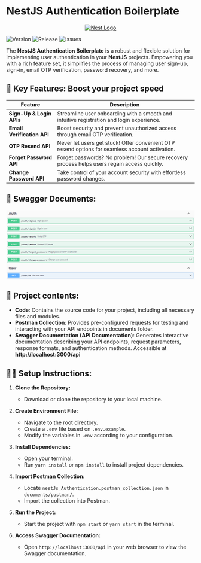 
# NestJS Authentication Boilerplate

<p align="center">
  <a href="http://nestjs.com/" target="blank"><img src="https://nestjs.com/img/logo-small.svg" width="200" alt="Nest Logo" /></a>
</p>


![Version](https://img.shields.io/github/v/tag/Md-Tarikul-Islam-Juel/nestJS_Authentication?label=version&color=blue)
![Release](https://img.shields.io/github/v/release/Md-Tarikul-Islam-Juel/nestJS_Authentication?label=release&color=blue)
![Issues](https://img.shields.io/github/issues/Md-Tarikul-Islam-Juel/nestJS_Authentication?color=red)




The **NestJS Authentication Boilerplate** is a robust and flexible solution for implementing user authentication in your **NestJS** projects. Empowering you with a rich feature set, it simplifies the process of managing user sign-up, sign-in, email OTP verification, password recovery, and more.



## 🚀 Key Features: Boost your project speed 

| Feature                     | Description                                                                                      |
|-----------------------------|--------------------------------------------------------------------------------------------------|
| **Sign-Up & Login APIs**    | Streamline user onboarding with a smooth and intuitive registration and login experience.        |
| **Email Verification API**  | Boost security and prevent unauthorized access through email OTP verification.                   |
| **OTP Resend API**          | Never let users get stuck! Offer convenient OTP resend options for seamless account activation.  |
| **Forget Password API**     | Forget passwords? No problem! Our secure recovery process helps users regain access quickly.     |
| **Change Password API**     | Take control of your account security with effortless password changes.                          |



## 📖 Swagger Documents:

<img src="https://github.com/Md-Tarikul-Islam-Juel/nestJS_Authentication/blob/main/documents/photos/swagger.png" alt="swagger" style="display: block; margin: auto;">

## 📁 Project contents:
- **Code**: Contains the source code for your project, including all necessary files and modules.
- **Postman Collection**: Provides pre-configured requests for testing and interacting with your API endpoints in documents folder.
- **Swagger Documentation (API Documentation)**:
Generates interactive documentation describing your API endpoints, request parameters, response formats, and authentication methods.
Accessible at **http://localhost:3000/api**



## 🚴🏿 Setup Instructions:

1. **Clone the Repository:**
   - Download or clone the repository to your local machine.

2. **Create Environment File:**
   - Navigate to the root directory.
   - Create a `.env` file based on `.env.example`.
   - Modify the variables in `.env` according to your configuration.

3. **Install Dependencies:**
   - Open your terminal.
   - Run `yarn install` or `npm install` to install project dependencies.

4. **Import Postman Collection:**
   - Locate `nestJs_Authentication.postman_collection.json` in `documents/postman/`.
   - Import the collection into Postman.

5. **Run the Project:**
   - Start the project with `npm start` or `yarn start` in the terminal.

6. **Access Swagger Documentation:**
   - Open `http://localhost:3000/api` in your web browser to view the Swagger documentation.

